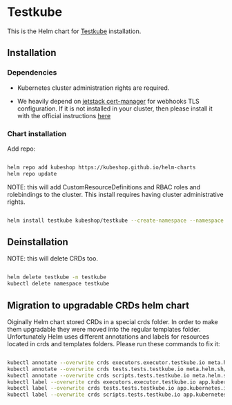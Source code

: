 # Testkube

This is the Helm chart for [Testkube](https://github.com/kubeshop/testkube) installation.

## Installation

### Dependencies

* Kubernetes cluster administration rights are required.

* We heavily depend on [jetstack cert-manager](https://github.com/jetstack/cert-manager) for webhooks TLS configuration. If it is not installed in your cluster, then please install it with the official instructions [here](https://cert-manager.io/docs/installation/)

### Chart installation

Add repo:

```sh

helm repo add kubeshop https://kubeshop.github.io/helm-charts
helm repo update

```

NOTE: this will add CustomResourceDefinitions and RBAC roles and rolebindings to the cluster.
This install requires having cluster administrative rights.

```sh

helm install testkube kubeshop/testkube --create-namespace --namespace testkube

```

## Deinstallation

NOTE: this will delete CRDs too.

```sh

helm delete testkube -n testkube
kubectl delete namespace testkube

```

## Migration to upgradable CRDs helm chart
Oiginally Helm chart stored CRDs in a special crds folder. In order to make them upgradable they were moved
into the regular templates folder. Unfortunately Helm uses different annotations and labels for resources located
in crds and templates folders. Please run these commands to fix it:

```sh

kubectl annotate --overwrite crds executors.executor.testkube.io meta.helm.sh/release-name="testkube" meta.helm.sh/release-namespace="testkube"
kubectl annotate --overwrite crds tests.tests.testkube.io meta.helm.sh/release-name="testkube" meta.helm.sh/release-namespace="testkube"
kubectl annotate --overwrite crds scripts.tests.testkube.io meta.helm.sh/release-name="testkube" meta.helm.sh/release-namespace="testkube"
kubectl label --overwrite crds executors.executor.testkube.io app.kubernetes.io/managed-by=Helm
kubectl label --overwrite crds tests.tests.testkube.io app.kubernetes.io/managed-by=Helm
kubectl label --overwrite crds scripts.tests.testkube.io app.kubernetes.io/managed-by=Helm

```
